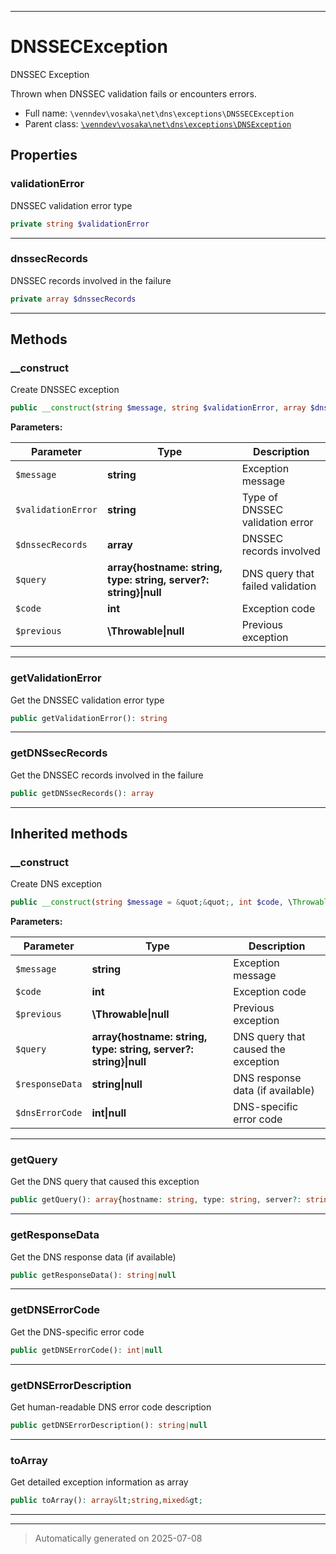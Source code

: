 ***

# DNSSECException

DNSSEC Exception

Thrown when DNSSEC validation fails or encounters errors.

* Full name: `\venndev\vosaka\net\dns\exceptions\DNSSECException`
* Parent class: [`\venndev\vosaka\net\dns\exceptions\DNSException`](./DNSException.md)



## Properties


### validationError

DNSSEC validation error type

```php
private string $validationError
```






***

### dnssecRecords

DNSSEC records involved in the failure

```php
private array $dnssecRecords
```






***

## Methods


### __construct

Create DNSSEC exception

```php
public __construct(string $message, string $validationError, array $dnssecRecords = [], array{hostname: string, type: string, server?: string}|null $query = null, int $code, \Throwable|null $previous = null): mixed
```








**Parameters:**

| Parameter | Type | Description |
|-----------|------|-------------|
| `$message` | **string** | Exception message |
| `$validationError` | **string** | Type of DNSSEC validation error |
| `$dnssecRecords` | **array** | DNSSEC records involved |
| `$query` | **array{hostname: string, type: string, server?: string}&#124;null** | DNS query that failed validation |
| `$code` | **int** | Exception code |
| `$previous` | **\Throwable&#124;null** | Previous exception |





***

### getValidationError

Get the DNSSEC validation error type

```php
public getValidationError(): string
```












***

### getDNSsecRecords

Get the DNSSEC records involved in the failure

```php
public getDNSsecRecords(): array
```












***


## Inherited methods


### __construct

Create DNS exception

```php
public __construct(string $message = &quot;&quot;, int $code, \Throwable|null $previous = null, array{hostname: string, type: string, server?: string}|null $query = null, string|null $responseData = null, int|null $dnsErrorCode = null): mixed
```








**Parameters:**

| Parameter | Type | Description |
|-----------|------|-------------|
| `$message` | **string** | Exception message |
| `$code` | **int** | Exception code |
| `$previous` | **\Throwable&#124;null** | Previous exception |
| `$query` | **array{hostname: string, type: string, server?: string}&#124;null** | DNS query that caused the exception |
| `$responseData` | **string&#124;null** | DNS response data (if available) |
| `$dnsErrorCode` | **int&#124;null** | DNS-specific error code |





***

### getQuery

Get the DNS query that caused this exception

```php
public getQuery(): array{hostname: string, type: string, server?: string}|null
```












***

### getResponseData

Get the DNS response data (if available)

```php
public getResponseData(): string|null
```












***

### getDNSErrorCode

Get the DNS-specific error code

```php
public getDNSErrorCode(): int|null
```












***

### getDNSErrorDescription

Get human-readable DNS error code description

```php
public getDNSErrorDescription(): string|null
```












***

### toArray

Get detailed exception information as array

```php
public toArray(): array&lt;string,mixed&gt;
```












***


***
> Automatically generated on 2025-07-08

